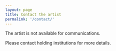 ```yaml
---
layout: page
title: Contact the artist
permalink: '/contact/'
---
```


The artist is not available for communications.

Please contact holding institutions for more details.

